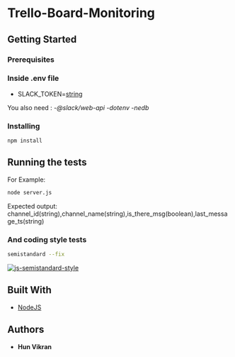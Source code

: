 # Trello-Board-Monitoring

## Getting Started

### Prerequisites

### Inside .env file

* SLACK_TOKEN=[string][1]


You also need :
  -*@slack/web-api*
  -*dotenv*
  -*nedb*

### Installing

```
npm install
```

## Running the tests

For Example:

```bash
node server.js
```
Expected output: channel_id(string),channel_name(string),is_there_msg(boolean),last_message_ts(string)


### And coding style tests

```bash
semistandard --fix
```
[![js-semistandard-style](https://img.shields.io/badge/code%20style-semistandard-brightgreen.svg?style=flat-square)](https://github.com/Flet/semistandard)

## Built With

* [NodeJS](https://nodejs.org/en/)

## Authors

* **Hun Vikran** 

[1]:https://developer.mozilla.org/en-US/docs/Web/JavaScript/Reference/Global_Objects/String